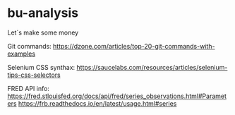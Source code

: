 # bu-analysis
Let´s make some money

Git commands:
https://dzone.com/articles/top-20-git-commands-with-examples

Selenium CSS synthax:
https://saucelabs.com/resources/articles/selenium-tips-css-selectors

FRED API info:
https://fred.stlouisfed.org/docs/api/fred/series_observations.html#Parameters
https://frb.readthedocs.io/en/latest/usage.html#series
